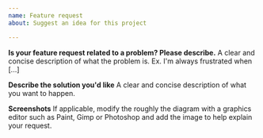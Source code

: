 ```yaml
---
name: Feature request
about: Suggest an idea for this project

---
```


**Is your feature request related to a problem? Please describe.**
A clear and concise description of what the problem is. Ex. I'm always frustrated when [...]

**Describe the solution you'd like**
A clear and concise description of what you want to happen.

**Screenshots**
If applicable, modify the roughly the diagram with a graphics editor such as Paint, Gimp or Photoshop and add the image to help explain your request.
